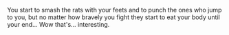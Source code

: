 You start to smash the rats with your feets and to punch the ones who jump to you, 
but no matter how bravely you fight they start to eat your body until your end...
Wow that's... interesting. 